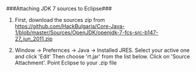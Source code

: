 ###Attaching JDK 7 sources to Eclipse###

1. First, download the sources zip from 
https://github.com/HackBulgaria/Core-Java-1/blob/master/Sources/OpenJDK/openjdk-7-fcs-src-b147-27_jun_2011.zip

2. Window -> Prefernces ->  Java -> Installed JRES.
Select your active one and click 'Edit'
Then choose 'rt.jar' from the list below.
Click on 'Source Attachment'.
Point Eclipse to your .zip file
